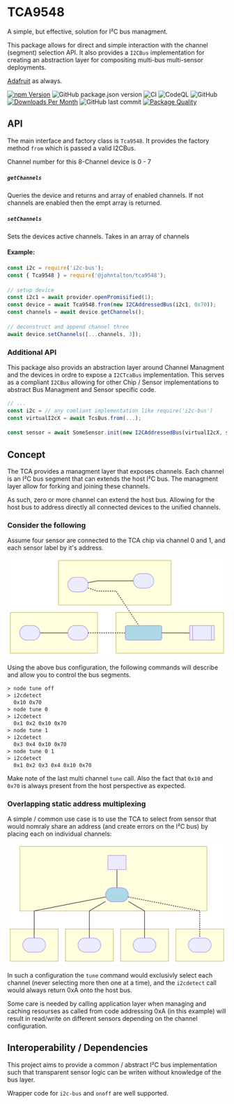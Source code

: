 # TCA9548

A simple, but effective, solution for I²C bus managment.

This package allows for direct and simple interaction with the channel (segment) selection API.  It also provides a `I2CBus` implementation for creating an abstraction layer for compositing multi-bus multi-sensor deployments.


[Adafruit](https://learn.adafruit.com/adafruit-tca9548a-1-to-8-i2c-multiplexer-breakout?view=all) as always.

[![npm Version](http://img.shields.io/npm/v/@johntalton/tca9548.svg)](https://www.npmjs.com/package/@johntalton/tca9548)
![GitHub package.json version](https://img.shields.io/github/package-json/v/johntalton/tca9548)
![CI](https://github.com/johntalton/tca9548/workflows/CI/badge.svg?branch=master&event=push)
![CodeQL](https://github.com/johntalton/tca9548A/workflows/CodeQL/badge.svg)
![GitHub](https://img.shields.io/github/license/johntalton/tca9548)
[![Downloads Per Month](http://img.shields.io/npm/dm/@johntalton/tca9548.svg)](https://www.npmjs.com/package/@johntalton/tca9548)
![GitHub last commit](https://img.shields.io/github/last-commit/johntalton/tca9548)
[![Package Quality](https://npm.packagequality.com/shield/%40johntalton%2Ftca9548.svg)](https://packagequality.com/#?package=@johntalton/tca9548)


## API

The main interface and factory class is `Tca9548`.  It provides the factory method `from` which is passed a valid I2CBus.

Channel number for this 8-Channel device is 0 - 7

##### `getChannels`
Queries the device and returns and array of enabled channels. If not channels are enabled then the empt array is returned.

##### `setChannels`
Sets the devices active channels.  Takes in an array of channels


#### Example:

```js
const i2c = require('i2c-bus');
const { Tca9548 } = require('@johntalton/tca9548');

// setup device
const i2c1 = await provider.openPromisified(1);
const device = await Tca9548.from(new I2CAddressedBus(i2c1, 0x70));
const channels = await device.getChannels();

// deconstruct and append channel three
await device.setChannels([...channels, 3]);

```


### Additional API
This package also provids an abstraction layer around Channel Managment and the devices in ordre to expose a `I2CTcaBus` implementation.  This serves as a compliant `I2CBus` allowing for other Chip / Sensor implementations to abstract Bus Managment and Sensor specific code.

```js
// ...
const i2c = // any comliant implementation like require('i2c-bus')
const virtualI2cX = await TcsBus.from(...);

const sensor = await SomeSensor.init(new I2CAddressedBus(virtualI2cX, sensorAddress));
```


## Concept
The TCA provides a managment layer that exposes channels. Each channel is an I²C bus segment that can extends the host I²C bus. The managment layer allow for forking and joining these channels.

As such, zero or more channel can extend the host bus.  Allowing for the host bus to address directly all connected devices to the unified channels.


### Consider the following
Assume four sensor are connected to the TCA chip via channel 0 and 1, and each sensor label by it's address.

![example bus layout](examples/multibus.svg)

Using the above bus configuration, the following commands will describe and allow you to control the bus segments.
```
> node tune off
> i2cdetect
  0x10 0x70
> node tune 0
> i2cdetect
  0x1 0x2 0x10 0x70
> node tune 1
> i2cdetect
  0x3 0x4 0x10 0x70
> node tune 0 1
> i2cdetect
  0x1 0x2 0x3 0x4 0x10 0x70
```

Make note of the last multi channel `tune` call.
Also the fact that `0x10` and `0x70` is always present from the host perspective as expected.

### Overlapping static address multiplexing
A simple / common use case is to use the TCA to select from sensor that would nomraly share an address (and create errors on the I²C bus) by placing each on individual channels:

![example bus layout](examples/multiplex.svg)

In such a configuration the `tune` command would exclusivly select each channel (never selecting more then one at a time), and the `i2cdetect` call would always return 0xA onto the host bus.

Some care is needed by calling application layer when managing and caching resourses as called from code addressing 0xA (in this example) will result in read/write on different sensors depending on the channel configuration.


## Interoperability / Dependencies
This project aims to provide a common / abstract I²C bus implementation such that transparent sensor logic can be writen without knowledge of the bus layer.

Wrapper code for `i2c-bus` and `onoff` are well supported.
